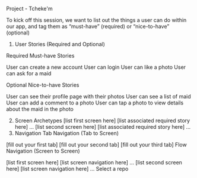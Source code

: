 Project - Tcheke'm

To kick off this session, we want to list out the things a user can do within our app, and tag them as “must-have” (required) or “nice-to-have” (optional)

1. User Stories (Required and Optional)

Required Must-have Stories

User can create a new account
User can login
User can like a photo
User can ask for a maid

Optional Nice-to-have Stories

User can see their profile page with their photos
User can see a list of maid
User can add a comment to a photo
User can tap a photo to view details about the maid in the photo

2. Screen Archetypes
[list first screen here]
[list associated required story here]
…
[list second screen here]
[list associated required story here]
…
3. Navigation
Tab Navigation (Tab to Screen)

[fill out your first tab]
[fill out your second tab]
[fill out your third tab]
Flow Navigation (Screen to Screen)

[list first screen here]
[list screen navigation here]
…
[list second screen here]
[list screen navigation here]
…
Select a repo
